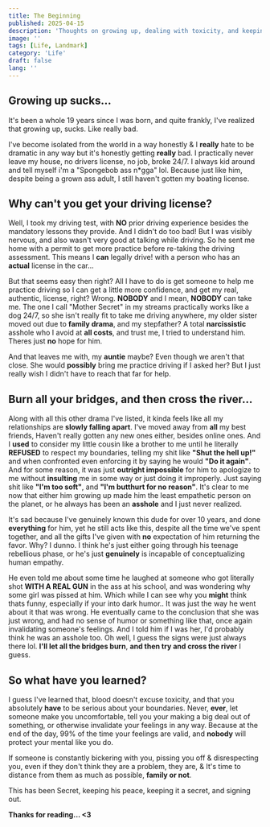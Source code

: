 ```yaml
---
title: The Beginning
published: 2025-04-15
description: 'Thoughts on growing up, dealing with toxicity, and keeping my peace.'
image: ''
tags: [Life, Landmark]
category: 'Life'
draft: false 
lang: ''
---
```


## Growing up sucks...
It's been a whole 19 years since I was born, and quite frankly, I've realized that growing up, sucks. Like really bad. 

I've become isolated from the world in a way honestly & I **really** hate to be dramatic in any way but it's honestly getting **really** bad. I practically never leave my house, no drivers license, no job, broke 24/7. I always kid around and tell myself i'm a "Spongebob ass n*gga" lol. Because just like him, despite being a grown ass adult, I still haven't gotten my boating license.

## Why can't you get your driving license? 

Well, I took my driving test, with **NO** prior driving experience besides the mandatory lessons they provide. And I didn't do too bad! But I was visibly nervous, and also wasn't very good at talking while driving. So he sent me home with a permit to get more practice before re-taking the driving assessment. This means I **can** legally drive! with a person who has an **actual** license in the car... 

But that seems easy then right? All I have to do is get someone to help me practice driving so I can get a little more confidence, and get my real, authentic, license, right? Wrong. **NOBODY** and I mean, **NOBODY** can take me. The one I call "Mother Secret" in my streams practically works like a dog 24/7, so she isn't really fit to take me driving anywhere, my older sister moved out due to **family drama**, and my stepfather? A total **narcissistic** asshole who I avoid at **all costs**, and trust me, I tried to understand him. Theres just **no** hope for him.

And that leaves me with, my **auntie** maybe? Even though we aren't that close. She would **possibly** bring me practice driving if I asked her? But I just really wish I didn't have to reach that far for help.

## Burn all your bridges, and then cross the river...
Along with all this other drama I've listed, it kinda feels like all my relationships are **slowly falling apart**. I've moved away from **all** my best friends, Haven't really gotten any new ones either, besides online ones. And I **used** to consider my little cousin like a brother to me until he literally **REFUSED** to respect my boundaries, telling my shit like **"Shut the hell up!"** and when confronted even enforcing it by saying he would **"Do it again"**. And for some reason, it was just **outright impossible** for him to apologize to me without **insulting** me in some way or just doing it improperly. Just saying shit like **"I'm too soft"**, and **"I'm butthurt for no reason"**. It's clear to me now that either him growing up made him the least empathetic person on the planet, or he always has been an **asshole** and I just never realized. 

It's sad because I've genuinely known this dude for over 10 years, and done **everything** for him, yet he still acts like this, despite all the time we've spent together, and all the gifts I've given with **no** expectation of him returning the favor. Why? I dunno. I think he's just either going through his teenage rebellious phase, or he's just **genuinely** is incapable of conceptualizing human empathy. 

He even told me about some time he laughed at someone who got literally shot **WITH A REAL GUN** in the ass at his school, and was wondering why some girl was pissed at him. Which while I can see why you **might** think thats funny, especially if your into dark humor.. It was just the way he went about it that was wrong. He eventually came to the conclusion that she was just wrong, and had no sense of humor or something like that, once again invalidating someone's feelings. And I told him if I was her, I'd probably think he was an asshole too. Oh well, I guess the signs were just always there lol. **I'll let all the bridges burn**, **and then try and cross the river** I guess.

## So what have you learned?

I guess I've learned that, blood doesn't excuse toxicity, and that you absolutely **have** to be serious about your boundaries. Never, **ever**, let someone make you uncomfortable, tell you your making a big deal out of something, or otherwise invalidate your feelings in any way. Because at the end of the day, 99% of the time your feelings are valid, and **nobody** will protect your mental like you do.

If someone is constantly bickering with you, pissing you off & disrespecting you, even if they don't think they are a problem, they are, & It's time to distance from them as much as possible, **family or not**.

This has been Secret, keeping his peace, keeping it a secret, and signing out.

**Thanks for reading... <3**


